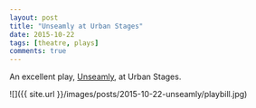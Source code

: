 ```yaml
---
layout: post
title: "Unseamly at Urban Stages"
date: 2015-10-22
tags: [theatre, plays]
comments: true
---
```

An excellent play, [Unseamly](http://urbanstages.org/unseamly), at Urban Stages.

![]({{ site.url }}/images/posts/2015-10-22-unseamly/playbill.jpg)


